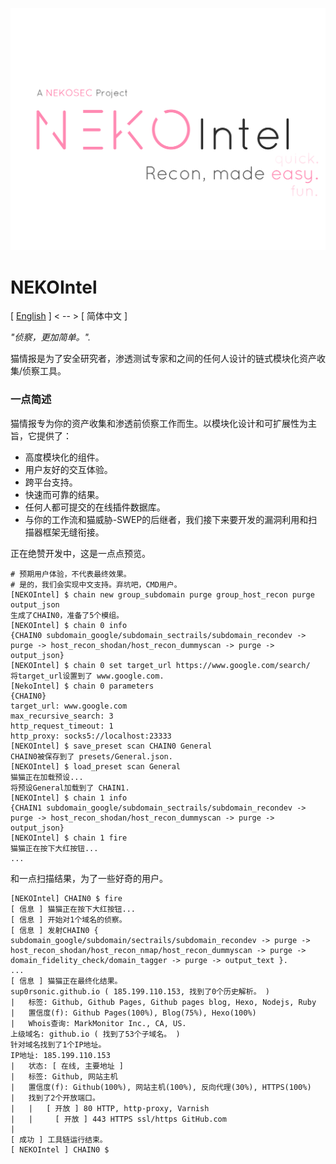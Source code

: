 ![NEKOIntel Logo](nekointel-logo.png)

# NEKOIntel

[ [English](README.md) ] < -- > [ 简体中文 ]

*"侦察，更加简单。".*

猫情报是为了安全研究者，渗透测试专家和之间的任何人设计的链式模块化资产收集/侦察工具。

### 一点简述

猫情报专为你的资产收集和渗透前侦察工作而生。以模块化设计和可扩展性为主旨，它提供了：

- 高度模块化的组件。
- 用户友好的交互体验。
- 跨平台支持。
- 快速而可靠的结果。
- 任何人都可提交的在线插件数据库。
- 与你的工作流和猫威胁-SWEP的后继者，我们接下来要开发的漏洞利用和扫描器框架无缝衔接。

正在绝赞开发中，这是一点点预览。

```
# 预期用户体验，不代表最终效果。
# 是的，我们会实现中文支持。弃坑吧，CMD用户。
[NEKOIntel] $ chain new group_subdomain purge group_host_recon purge output_json
生成了CHAIN0，准备了5个模组。
[NEKOIntel] $ chain 0 info
{CHAIN0 subdomain_google/subdomain_sectrails/subdomain_recondev -> purge -> host_recon_shodan/host_recon_dummyscan -> purge -> output_json}
[NEKOIntel] $ chain 0 set target_url https://www.google.com/search/
将target_url设置到了 www.google.com.
[NekoIntel] $ chain 0 parameters
{CHAIN0}
target_url: www.google.com
max_recursive_search: 3
http_request_timeout: 1
http_proxy: socks5://localhost:23333
[NEKOIntel] $ save_preset scan CHAIN0 General
CHAIN0被保存到了 presets/General.json.
[NEKOIntel] $ load_preset scan General
猫猫正在加载预设...
将预设General加载到了 CHAIN1.
[NEKOIntel] $ chain 1 info
{CHAIN1 subdomain_google/subdomain_sectrails/subdomain_recondev -> purge -> host_recon_shodan/host_recon_dummyscan -> purge -> output_json}
[NEKOIntel] $ chain 1 fire
猫猫正在按下大红按钮...
...
```

和一点扫描结果，为了一些好奇的用户。

```
[NEKOIntel] CHAIN0 $ fire
[ 信息 ] 猫猫正在按下大红按钮...
[ 信息 ] 开始对1个域名的侦察。
[ 信息 ] 发射CHAIN0 { subdomain_google/subdomain/sectrails/subdomain_recondev -> purge -> host_recon_shodan/host_recon_nmap/host_recon_dummyscan -> purge -> domain_fidelity_check/domain_tagger -> purge -> output_text }.
...
[ 信息 ] 猫猫正在最终化结果。
sup0rsonic.github.io ( 185.199.110.153, 找到了0个历史解析。 )
|   标签: Github, Github Pages, Github pages blog, Hexo, Nodejs, Ruby
|   置信度(f): Github Pages(100%), Blog(75%), Hexo(100%)	
|	Whois查询: MarkMonitor Inc., CA, US.
上级域名: github.io ( 找到了53个子域名。 )
针对域名找到了1个IP地址。
IP地址: 185.199.110.153
|	状态: [ 在线, 主要地址 ]
|	标签: Github, 网站主机
|	置信度(f): Github(100%), 网站主机(100%), 反向代理(30%), HTTPS(100%)
|	找到了2个开放端口。
|	|   [ 开放 ] 80 HTTP, http-proxy, Varnish
|	|	  [ 开放 ] 443 HTTPS ssl/https GitHub.com
|
[ 成功 ] 工具链运行结束。
[ NEKOIntel ] CHAIN0 $
```
